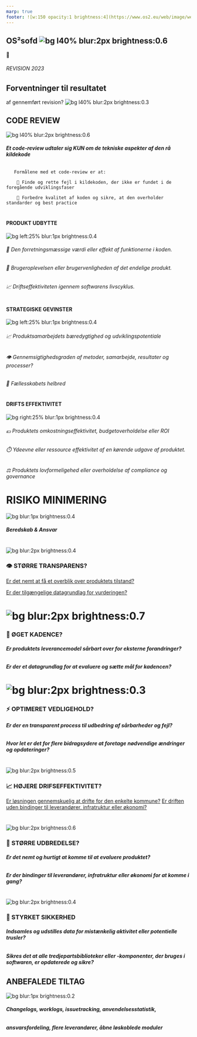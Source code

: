 ```yaml
---
marp: true
footer: ![w:150 opacity:1 brightness:4](https://www.os2.eu/web/image/website/1/logo/OS2%20%E2%80%93%20Offentligt%20digitaliseringsf%C3%A6llesskab?unique=8a4ead6)
---
```

<!--
theme: uncover
transition: dissolve
class:
 - invert
headingDivider: 2 
paginate: false
-->

## OS²sofd ![bg l40% blur:2px brightness:0.6](https://images.pexels.com/photos/1383416/pexels-photo-1383416.jpeg)
:small_blue_diamond:
###### REVISION 2023

## **Forventninger til resultatet**
 af gennemført revision?
![bg l40% blur:2px brightness:0.3](https://images.pexels.com/photos/3184660/pexels-photo-3184660.jpeg?auto=compress&cs=tinysrgb&w=1260&h=750&dpr=1)


##  CODE REVIEW
![bg l40% blur:2px brightness:0.6](https://images.pexels.com/photos/577585/pexels-photo-577585.jpeg)
 ###### **Et code-review udtaler sig KUN om de tekniske aspekter af den rå kildekode**

       Formålene med et code-review er at:

        👾 Finde og rette fejl i kildekoden, der ikke er fundet i de foregående udviklingsfaser
 
        💎 Forbedre kvalitet af koden og sikre, at den overholder standarder og best practice


#
#### **PRODUKT UDBYTTE**

![bg left:25% blur:1px brightness:0.4](https://images.pexels.com/photos/5428833/pexels-photo-5428833.jpeg?auto=compress&cs=tinysrgb&w=1260&h=750&dpr=1)

###### 🎯 Den forretningsmæssige værdi eller effekt af funktionerne i koden.
###### 👤 Brugeroplevelsen eller brugervenligheden af det endelige produkt.
###### 📈 Driftseffektiviteten igennem softwarens livscyklus.


#
#### **STRATEGISKE GEVINSTER**
![bg left:25% blur:1px brightness:0.4](https://images.pexels.com/photos/5428833/pexels-photo-5428833.jpeg?auto=compress&cs=tinysrgb&w=1260&h=750&dpr=1)
###### 📈 Produktsamarbejdets bæredygtighed og udviklingspotentiale
###### 👁️ Gennemsigtighedsgraden af metoder, samarbejde, resultater og processer?
###### 👥 Fællesskabets helbred



#
#### **DRIFTS EFFEKTIVITET**
![bg right:25% blur:1px brightness:0.4](https://images.pexels.com/photos/5428833/pexels-photo-5428833.jpeg?auto=compress&cs=tinysrgb&w=1260&h=750&dpr=1)
###### 💶 Produktets omkostningseffektivitet, budgetoverholdelse eller ROI
###### ⏱️ Ydeevne eller ressource effektivitet af en kørende udgave af produktet.
###### ⚖️ Produktets lovformeligehed eller overholdelse af compliance og governance

# RISIKO MINIMERING
![bg blur:1px brightness:0.4](https://images.pexels.com/photos/5428833/pexels-photo-5428833.jpeg?auto=compress&cs=tinysrgb&w=1260&h=750&dpr=1)
##### **Beredskab & Ansvar**

#
![bg blur:2px brightness:0.4](https://images.pexels.com/photos/2909083/pexels-photo-2909083.jpeg?auto=compress&cs=tinysrgb&w=1260&h=750&dpr=1)

### 👁️ STØRRE TRANSPARENS?
[Er det nemt at få et overblik over produktets tilstand?]()

[Er der tilgængelige datagrundlag for vurderingen?]()

# ![bg blur:2px brightness:0.7](https://images.pexels.com/photos/248747/pexels-photo-248747.jpeg)

### 🚀 ØGET KADENCE?
###### **Er produktets leverancemodel sårbart over for eksterne forandringer?**
###### **Er der et datagrundlag for at evaluere og sætte mål for kadencen?**

# ![bg blur:2px brightness:0.3](https://images.pexels.com/photos/5691642/pexels-photo-5691642.jpeg?auto=compress&cs=tinysrgb&w=1260&h=750&dpr=1)

### ⚡ OPTIMERET VEDLIGEHOLD?
###### **Er der en transparent process til udbedring af sårbarheder og fejl?**
###### **Hvor let er det for flere bidragsydere at foretage nødvendige ændringer og opdateringer?**

#
![bg blur:2px brightness:0.5](https://images.pexels.com/photos/227731/pexels-photo-227731.jpeg?auto=compress&cs=tinysrgb&w=1260&h=750&dpr=1)

### 📈 HØJERE DRIFSEFFEKTIVITET?
[Er løsningen gennemskuelig at drifte for den enkelte kommune?]()
[Er driften uden bindinger til leverandører, infratruktur eller økonomi?]()

#
![bg blur:2px brightness:0.6](https://images.pexels.com/photos/2014775/pexels-photo-2014775.jpeg?auto=compress&cs=tinysrgb&w=1260&h=750&dpr=1)

### 💎 STØRRE UDBREDELSE?
###### **Er det nemt og hurtigt at komme til at evaluere produktet?**
###### **Er der bindinger til leverandører, infratruktur eller økonomi for at komme i gang?**
#
![bg blur:2px brightness:0.4](https://images.pexels.com/photos/6366444/pexels-photo-6366444.jpeg)
### 🔐 STYRKET SIKKERHED
###### **Indsamles og udstilles data for mistænkelig aktivitet eller potentielle trusler?**
###### **Sikres det at alle tredjepartsbiblioteker eller -komponenter, der bruges i softwaren, er opdaterede og sikre?**

## ANBEFALEDE TILTAG
![bg blur:1px brightness:0.2](https://images.pexels.com/photos/1117132/pexels-photo-1117132.jpeg?auto=compress&cs=tinysrgb&w=1260&h=750&dpr=1)

###### **Changelogs, worklogs, issuetracking, anvendelsesstatistik,**
###### **ansvarsfordeling, flere leverandører, åbne løskoblede moduler**
